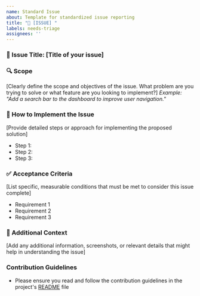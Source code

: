 ```yaml
---
name: Standard Issue
about: Template for standardized issue reporting
title: "📝 [ISSUE] "
labels: needs-triage
assignees: ''
---
```


### 📝 Issue Title: [Title of your issue]

### 🔍 Scope
[Clearly define the scope and objectives of the issue. What problem are you trying to solve or what feature are you looking to implement?]
*Example: "Add a search bar to the dashboard to improve user navigation."*

### 🔄 How to Implement the Issue
[Provide detailed steps or approach for implementing the proposed solution]
- Step 1:
- Step 2:
- Step 3:

### ✅ Acceptance Criteria
[List specific, measurable conditions that must be met to consider this issue complete]
- Requirement 1
- Requirement 2
- Requirement 3

### 📸 Additional Context
[Add any additional information, screenshots, or relevant details that might help in understanding the issue]

### Contribution Guidelines
- Please ensure you read and follow the contribution guidelines in the project's [README](/README.md) file